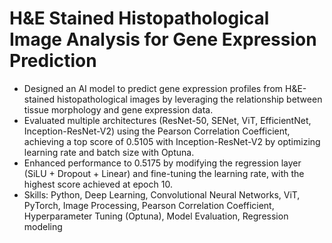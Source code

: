 # H&E Stained Histopathological Image Analysis for Gene Expression Prediction 	
- Designed an AI model to predict gene expression profiles from H&E-stained histopathological images by leveraging the relationship between tissue morphology and gene expression data.
- Evaluated multiple architectures (ResNet-50, SENet, ViT, EfficientNet, Inception-ResNet-V2) using the Pearson Correlation Coefficient, achieving a top score of 0.5105 with Inception-ResNet-V2 by optimizing learning rate and batch size with Optuna.
- Enhanced performance to 0.5175 by modifying the regression layer (SiLU + Dropout + Linear) and fine-tuning the learning rate, with the highest score achieved at epoch 10.
- Skills: Python, Deep Learning, Convolutional Neural Networks, ViT, PyTorch, Image Processing, Pearson Correlation Coefficient, Hyperparameter Tuning (Optuna), Model Evaluation, Regression modeling 
